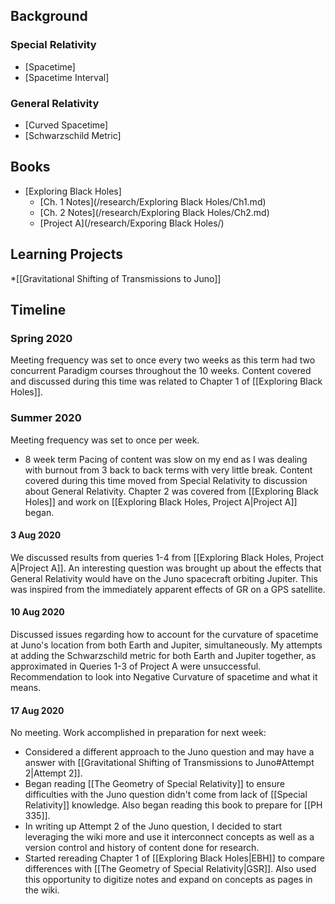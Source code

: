 ## Background
### Special Relativity
- [Spacetime]
- [Spacetime Interval]

### General Relativity
- [Curved Spacetime]
- [Schwarzschild Metric]

## Books
- [Exploring Black Holes]
  - [Ch. 1 Notes](/research/Exploring Black Holes/Ch1.md)
  - [Ch. 2 Notes](/research/Exploring Black Holes/Ch2.md)
  - [Project A](/research/Exporing Black Holes/)

## Learning Projects
*[[Gravitational Shifting of Transmissions to Juno]]

## Timeline

### Spring 2020
Meeting frequency was set to once every two weeks as this term had two concurrent Paradigm courses throughout the 10 weeks. Content covered and discussed during this time was related to Chapter 1 of [[Exploring Black Holes]].

### Summer 2020
Meeting frequency was set to once per week.
- 8 week term
Pacing of content was slow on my end as I was dealing with burnout from 3 back to back terms with very little break. Content covered during this time moved from Special Relativity to discussion about General Relativity. Chapter 2 was covered from [[Exploring Black Holes]] and work on [[Exploring Black Holes, Project A|Project A]] began.

#### 3 Aug 2020
We discussed results from queries 1-4 from [[Exploring Black Holes, Project A|Project A]]. An interesting question was brought up about the effects that General Relativity would have on the Juno spacecraft orbiting Jupiter. This was inspired from the immediately apparent effects of GR on a GPS satellite.

#### 10 Aug 2020
Discussed issues regarding how to account for the curvature of spacetime at Juno's location from both Earth and Jupiter, simultaneously. My attempts at adding the Schwarzschild metric for both Earth and Jupiter together, as approximated in Queries 1-3 of Project A were unsuccessful. Recommendation to look into Negative Curvature of spacetime and what it means.

#### 17 Aug 2020
No meeting. Work accomplished in preparation for next week:
- Considered a different approach to the Juno question and may have a answer with [[Gravitational Shifting of Transmissions to Juno#Attempt 2|Attempt 2]].
- Began reading [[The Geometry of Special Relativity]] to ensure difficulties with the Juno question didn't come from lack of [[Special Relativity]] knowledge. Also began reading this book to prepare for [[PH 335]].
- In writing up Attempt 2 of the Juno question, I decided to start leveraging the wiki more and use it interconnect concepts as well as a version control and history of content done for research.
- Started rereading Chapter 1 of [[Exploring Black Holes|EBH]] to compare differences with [[The Geometry of Special Relativity|GSR]]. Also used this opportunity to digitize notes and expand on concepts as pages in the wiki.

